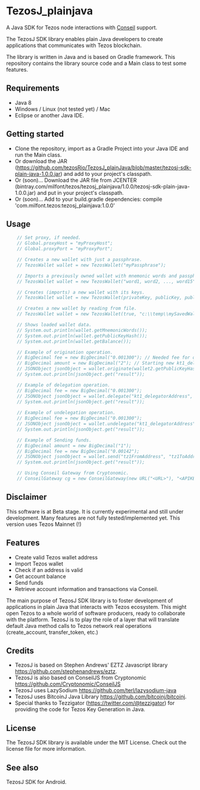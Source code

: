 # TezosJ_plainjava
A Java SDK for Tezos node interactions with [Conseil](https://cryptonomic.github.io/Conseil/#/) support.

The TezosJ SDK library enables plain Java developers to create applications that communicates with Tezos blockchain.

The library is written in Java and is based on Gradle framework. This repository contains the library source code and a Main class to test some features.

## Requirements

- Java 8
- Windows / Linux (not tested yet) / Mac
- Eclipse or another Java IDE.

## Getting started

- Clone the repository, import as a Gradle Project into your Java IDE and run the Main class.
- Or download the JAR (https://github.com/tezosRio/TezosJ_plainJava/blob/master/tezosj-sdk-plain-java-1.0.0.jar) and add to your project's classpath.
- Or (soon)... Download the JAR file from JCENTER (bintray.com/milfont/tezos/tezosj_plainjava/1.0.0/tezosj-sdk-plain-java-1.0.0.jar) and put in your project's classpath.
- Or (soon)... Add to your build.gradle dependencies: compile 'com.milfont.tezos:tezosj_plainjava:1.0.0'  

## Usage

```java
    // Set proxy, if needed.
    // Global.proxyHost = "myProxyHost";
    // Global.proxyPort = "myProxyPort";

    // Creates a new wallet with just a passphrase.
    // TezosWallet wallet = new TezosWallet("myPassphrase");

    // Imports a previously owned wallet with mnemonic words and passphrase.
    // TezosWallet wallet = new TezosWallet("word1, word2, ..., word15", "passphrase");

    // Creates (imports) a new wallet with its keys.
    // TezosWallet wallet = new TezosWallet(privateKey, publicKey, publicKeyHash, passPhrase);

    // Creates a new wallet by reading from file.
    // TezosWallet wallet = new TezosWallet(true, "c:\\temp\\mySavedWallet.txt", "myPassphrase");

    // Shows loaded wallet data.
    // System.out.println(wallet.getMnemonicWords());
    // System.out.println(wallet.getPublicKeyHash());
    // System.out.println(wallet.getBalance());

    // Example of origination operation.   
    // BigDecimal fee = new BigDecimal("0.001300"); // Needed fee for origination.
    // BigDecimal amount = new BigDecimal("2"); // Starting new kt1_delegator address balance.
    // JSONObject jsonObject = wallet.originate(wallet2.getPublicKeyHash(), true, true, fee, "", "", amount, "", "");
    // System.out.println(jsonObject.get("result"));

    // Example of delegation operation.
    // BigDecimal fee = new BigDecimal("0.001300");
    // JSONObject jsonObject = wallet.delegate("kt1_delegatorAddress", "tz1_delegate_address", fee, "", "");
    // System.out.println(jsonObject.get("result"));
       
    // Example of undelegation operation.
    // BigDecimal fee = new BigDecimal("0.001300");
    // JSONObject jsonObject = wallet.undelegate("kt1_delegatorAddress", fee);
    // System.out.println(jsonObject.get("result"));

    // Example of Sending funds.
    // BigDecimal amount = new BigDecimal("1");
    // BigDecimal fee = new BigDecimal("0.00142");
    // JSONObject jsonObject = wallet.send("tz1FromAddress", "tz1ToAddress", amount, fee, "", "");
    // System.out.println(jsonObject.get("result"));

    // Using Conseil Gateway from Cryptonomic.
    // ConseilGateway cg = new ConseilGateway(new URL("<URL>"), "<APIKEY>", "alphanet");
```

## Disclaimer

This software is at Beta stage. It is currently experimental and still under development. Many features are not fully tested/implemented yet. This version uses Tezos Mainnet (!)

## Features

- Create valid Tezos wallet address
- Import Tezos wallet
- Check if an address is valid
- Get account balance
- Send funds
- Retrieve account information and transactions via Conseil.

The main purpose of TezosJ SDK library is to foster development of applications in plain Java that interacts with Tezos ecosystem. This might open Tezos to a whole world of software producers, ready to collaborate with the platform. TezosJ is to play the role of a layer that will translate default Java method calls to Tezos network real operations (create_account, transfer_token, etc.)

## Credits

- TezosJ is based on Stephen Andrews' EZTZ Javascript library https://github.com/stephenandrews/eztz.
- TezosJ is also based on ConseilJS from Cryptonomic https://github.com/Cryptonomic/ConseilJS
- TezosJ uses LazySodium https://github.com/terl/lazysodium-java
- TezosJ uses BitcoinJ Java Library https://github.com/bitcoinj/bitcoinj.
- Special thanks to Tezzigator (https://twitter.com/@tezzigator) for providing the code for Tezos Key Generation in Java.

## License

The TezosJ SDK library is available under the MIT License. Check out the license file for more information.

## See also

TezosJ SDK for Android.
